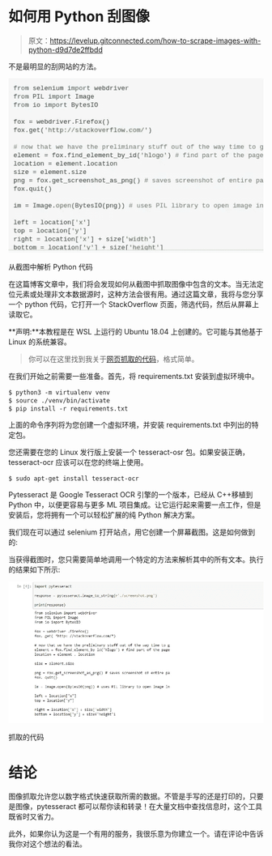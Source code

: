 # 如何用 Python 刮图像

> 原文：<https://levelup.gitconnected.com/how-to-scrape-images-with-python-d9d7de2ffbdd>

不是最明显的刮网站的方法。

![](img/fa477cb3e74c14b401a27f2938f77b3a.png)

从截图中解析 Python 代码

在这篇博客文章中，我们将会发现如何从截图中抓取图像中包含的文本。当无法定位元素或处理非文本数据源时，这种方法会很有用。通过这篇文章，我将与您分享一个 python 代码，它打开一个 StackOverflow 页面，筛选代码，然后从屏幕上读取它。

**声明:**本教程是在 WSL 上运行的 Ubuntu 18.04 上创建的。它可能与其他基于 Linux 的系统兼容。

> 你可以在这里找到我关于[网页抓取的代码](https://bit.ly/3omBlaG)，格式简单。

在我们开始之前需要一些准备。首先，将 requirements.txt 安装到虚拟环境中。

```
$ python3 -m virtualenv venv
$ source ./venv/bin/activate
$ pip install -r requirements.txt
```

上面的命令序列将为您创建一个虚拟环境，并安装 requirements.txt 中列出的特定包。

您还需要在您的 Linux 发行版上安装一个 tesseract-osr 包。如果安装正确，tesseract-ocr 应该可以在您的终端上使用。

```
$ sudo apt-get install tesseract-ocr
```

Pytesseract 是 Google Tesseract OCR 引擎的一个版本，已经从 C++移植到 Python 中，以便更容易与更多 ML 项目集成。让它运行起来需要一点工作，但是安装后，您将拥有一个可以轻松扩展的纯 Python 解决方案。

我们现在可以通过 selenium 打开站点，用它创建一个屏幕截图。这是如何做到的:

当获得截图时，您只需要简单地调用一个特定的方法来解析其中的所有文本。执行的结果如下所示:

![](img/3bce8e84206b94fdefa60d48451b1ad8.png)

抓取的代码

# 结论

图像抓取允许您以数字格式快速获取所需的数据。不管是手写的还是打印的，只要是图像，pytesseract 都可以帮你读和转录！在大量文档中查找信息时，这个工具既省时又省力。

此外，如果你认为这是一个有用的服务，我很乐意为你建立一个。请在评论中告诉我你对这个想法的看法。
